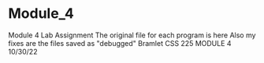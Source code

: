 # Module_4
Module 4 Lab Assignment
The original file for each program is here
Also my fixes are the files saved as "debugged"
Bramlet
CSS 225
MODULE 4
10/30/22
